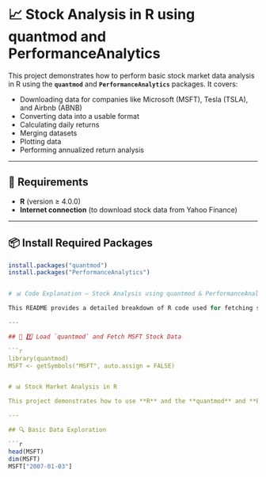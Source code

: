 # 📈 Stock Analysis in R using quantmod and PerformanceAnalytics

This project demonstrates how to perform basic stock market data analysis in R using the **`quantmod`** and **`PerformanceAnalytics`** packages. It covers:

- Downloading data for companies like Microsoft (MSFT), Tesla (TSLA), and Airbnb (ABNB)
- Converting data into a usable format
- Calculating daily returns
- Merging datasets
- Plotting data
- Performing annualized return analysis

---

## 🔧 Requirements

- **R** (version ≥ 4.0.0)
- **Internet connection** (to download stock data from Yahoo Finance)

---

## 📦 Install Required Packages

```r
install.packages("quantmod")
install.packages("PerformanceAnalytics")


# 📊 Code Explanation – Stock Analysis using quantmod & PerformanceAnalytics in R

This README provides a detailed breakdown of R code used for fetching stock data, performing financial analysis, and generating insights using the **quantmod** and **PerformanceAnalytics** packages in R.

---

## 🔹 1️⃣ Load `quantmod` and Fetch MSFT Stock Data

```r
library(quantmod)
MSFT <- getSymbols("MSFT", auto.assign = FALSE)


# 📊 Stock Market Analysis in R

This project demonstrates how to use **R** and the **quantmod** and **PerformanceAnalytics** packages to fetch, explore, and analyze stock market data. The analysis includes downloading stock data, calculating daily returns, merging stock time series, plotting comparisons, and calculating annualized performance metrics.

---

## 🔍 Basic Data Exploration

```r
head(MSFT)
dim(MSFT)
MSFT["2007-01-03"]
